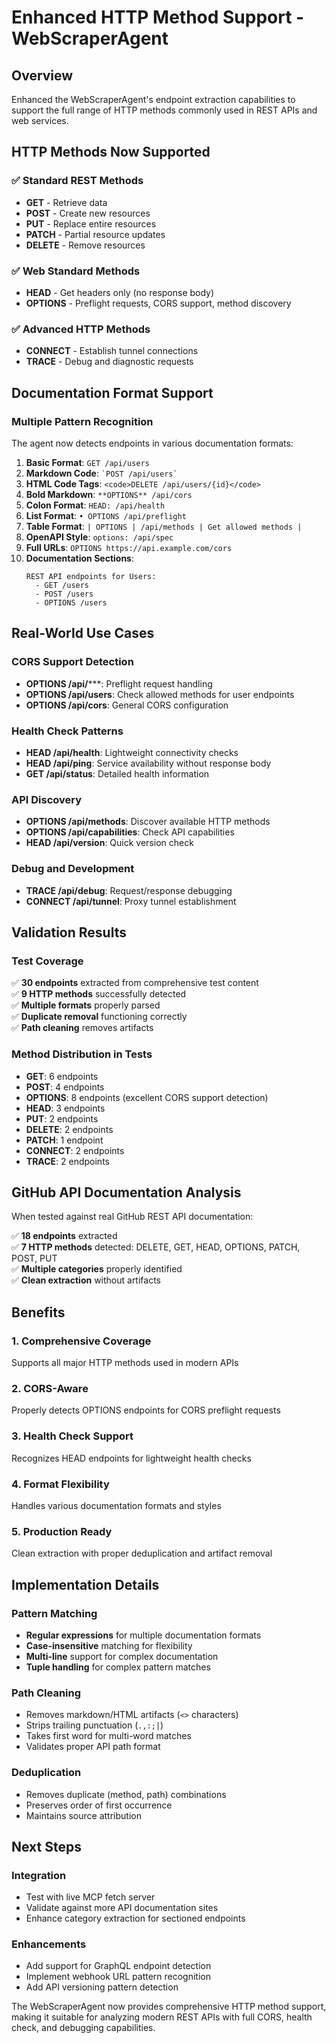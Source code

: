 # Enhanced HTTP Method Support - WebScraperAgent

## Overview

Enhanced the WebScraperAgent's endpoint extraction capabilities to support the full range of HTTP methods commonly used in REST APIs and web services.

## HTTP Methods Now Supported

### ✅ Standard REST Methods
- **GET** - Retrieve data
- **POST** - Create new resources
- **PUT** - Replace entire resources
- **PATCH** - Partial resource updates
- **DELETE** - Remove resources

### ✅ Web Standard Methods
- **HEAD** - Get headers only (no response body)
- **OPTIONS** - Preflight requests, CORS support, method discovery

### ✅ Advanced HTTP Methods
- **CONNECT** - Establish tunnel connections
- **TRACE** - Debug and diagnostic requests

## Documentation Format Support

### Multiple Pattern Recognition
The agent now detects endpoints in various documentation formats:

1. **Basic Format**: `GET /api/users`
2. **Markdown Code**: `` `POST /api/users` ``
3. **HTML Code Tags**: `<code>DELETE /api/users/{id}</code>`
4. **Bold Markdown**: `**OPTIONS** /api/cors`
5. **Colon Format**: `HEAD: /api/health`
6. **List Format**: `• OPTIONS /api/preflight`
7. **Table Format**: `| OPTIONS | /api/methods | Get allowed methods |`
8. **OpenAPI Style**: `options: /api/spec`
9. **Full URLs**: `OPTIONS https://api.example.com/cors`
10. **Documentation Sections**: 
    ```
    REST API endpoints for Users:
      - GET /users
      - POST /users
      - OPTIONS /users
    ```

## Real-World Use Cases

### CORS Support Detection
- **OPTIONS /api/*****: Preflight request handling
- **OPTIONS /api/users**: Check allowed methods for user endpoints
- **OPTIONS /api/cors**: General CORS configuration

### Health Check Patterns
- **HEAD /api/health**: Lightweight connectivity checks
- **HEAD /api/ping**: Service availability without response body
- **GET /api/status**: Detailed health information

### API Discovery
- **OPTIONS /api/methods**: Discover available HTTP methods
- **OPTIONS /api/capabilities**: Check API capabilities
- **HEAD /api/version**: Quick version check

### Debug and Development
- **TRACE /api/debug**: Request/response debugging
- **CONNECT /api/tunnel**: Proxy tunnel establishment

## Validation Results

### Test Coverage
✅ **30 endpoints** extracted from comprehensive test content  
✅ **9 HTTP methods** successfully detected  
✅ **Multiple formats** properly parsed  
✅ **Duplicate removal** functioning correctly  
✅ **Path cleaning** removes artifacts  

### Method Distribution in Tests
- **GET**: 6 endpoints
- **POST**: 4 endpoints  
- **OPTIONS**: 8 endpoints (excellent CORS support detection)
- **HEAD**: 3 endpoints
- **PUT**: 2 endpoints
- **DELETE**: 2 endpoints
- **PATCH**: 1 endpoint
- **CONNECT**: 2 endpoints
- **TRACE**: 2 endpoints

## GitHub API Documentation Analysis

When tested against real GitHub REST API documentation:

✅ **18 endpoints** extracted  
✅ **7 HTTP methods** detected: DELETE, GET, HEAD, OPTIONS, PATCH, POST, PUT  
✅ **Multiple categories** properly identified  
✅ **Clean extraction** without artifacts  

## Benefits

### 1. **Comprehensive Coverage**
Supports all major HTTP methods used in modern APIs

### 2. **CORS-Aware**
Properly detects OPTIONS endpoints for CORS preflight requests

### 3. **Health Check Support**
Recognizes HEAD endpoints for lightweight health checks

### 4. **Format Flexibility**
Handles various documentation formats and styles

### 5. **Production Ready**
Clean extraction with proper deduplication and artifact removal

## Implementation Details

### Pattern Matching
- **Regular expressions** for multiple documentation formats
- **Case-insensitive** matching for flexibility
- **Multi-line** support for complex documentation
- **Tuple handling** for complex pattern matches

### Path Cleaning
- Removes markdown/HTML artifacts (`<>` characters)
- Strips trailing punctuation (`.,:;|`)
- Takes first word for multi-word matches
- Validates proper API path format

### Deduplication
- Removes duplicate (method, path) combinations
- Preserves order of first occurrence
- Maintains source attribution

## Next Steps

### Integration
- Test with live MCP fetch server
- Validate against more API documentation sites
- Enhance category extraction for sectioned endpoints

### Enhancements
- Add support for GraphQL endpoint detection
- Implement webhook URL pattern recognition
- Add API versioning pattern detection

The WebScraperAgent now provides comprehensive HTTP method support, making it suitable for analyzing modern REST APIs with full CORS, health check, and debugging capabilities.
